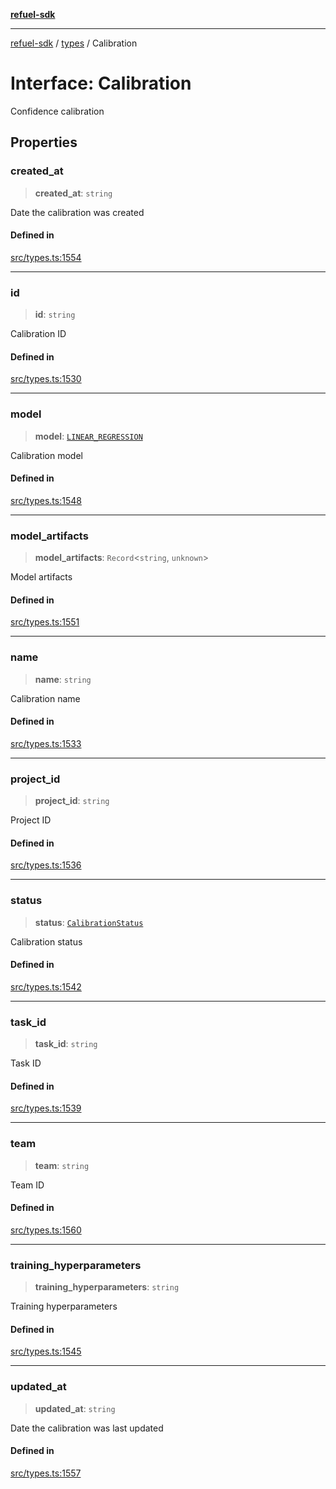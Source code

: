 [**refuel-sdk**](../../README.md)

***

[refuel-sdk](../../modules.md) / [types](../README.md) / Calibration

# Interface: Calibration

Confidence calibration

## Properties

### created\_at

> **created\_at**: `string`

Date the calibration was created

#### Defined in

[src/types.ts:1554](https://github.com/refuel-ai/refuel-sdk/blob/6bdaa976108229093d96ed4ea0b79dde2d2eeea9/src/types.ts#L1554)

***

### id

> **id**: `string`

Calibration ID

#### Defined in

[src/types.ts:1530](https://github.com/refuel-ai/refuel-sdk/blob/6bdaa976108229093d96ed4ea0b79dde2d2eeea9/src/types.ts#L1530)

***

### model

> **model**: [`LINEAR_REGRESSION`](../enumerations/CalibrationModel.md#linear_regression)

Calibration model

#### Defined in

[src/types.ts:1548](https://github.com/refuel-ai/refuel-sdk/blob/6bdaa976108229093d96ed4ea0b79dde2d2eeea9/src/types.ts#L1548)

***

### model\_artifacts

> **model\_artifacts**: `Record`\<`string`, `unknown`\>

Model artifacts

#### Defined in

[src/types.ts:1551](https://github.com/refuel-ai/refuel-sdk/blob/6bdaa976108229093d96ed4ea0b79dde2d2eeea9/src/types.ts#L1551)

***

### name

> **name**: `string`

Calibration name

#### Defined in

[src/types.ts:1533](https://github.com/refuel-ai/refuel-sdk/blob/6bdaa976108229093d96ed4ea0b79dde2d2eeea9/src/types.ts#L1533)

***

### project\_id

> **project\_id**: `string`

Project ID

#### Defined in

[src/types.ts:1536](https://github.com/refuel-ai/refuel-sdk/blob/6bdaa976108229093d96ed4ea0b79dde2d2eeea9/src/types.ts#L1536)

***

### status

> **status**: [`CalibrationStatus`](../enumerations/CalibrationStatus.md)

Calibration status

#### Defined in

[src/types.ts:1542](https://github.com/refuel-ai/refuel-sdk/blob/6bdaa976108229093d96ed4ea0b79dde2d2eeea9/src/types.ts#L1542)

***

### task\_id

> **task\_id**: `string`

Task ID

#### Defined in

[src/types.ts:1539](https://github.com/refuel-ai/refuel-sdk/blob/6bdaa976108229093d96ed4ea0b79dde2d2eeea9/src/types.ts#L1539)

***

### team

> **team**: `string`

Team ID

#### Defined in

[src/types.ts:1560](https://github.com/refuel-ai/refuel-sdk/blob/6bdaa976108229093d96ed4ea0b79dde2d2eeea9/src/types.ts#L1560)

***

### training\_hyperparameters

> **training\_hyperparameters**: `string`

Training hyperparameters

#### Defined in

[src/types.ts:1545](https://github.com/refuel-ai/refuel-sdk/blob/6bdaa976108229093d96ed4ea0b79dde2d2eeea9/src/types.ts#L1545)

***

### updated\_at

> **updated\_at**: `string`

Date the calibration was last updated

#### Defined in

[src/types.ts:1557](https://github.com/refuel-ai/refuel-sdk/blob/6bdaa976108229093d96ed4ea0b79dde2d2eeea9/src/types.ts#L1557)
